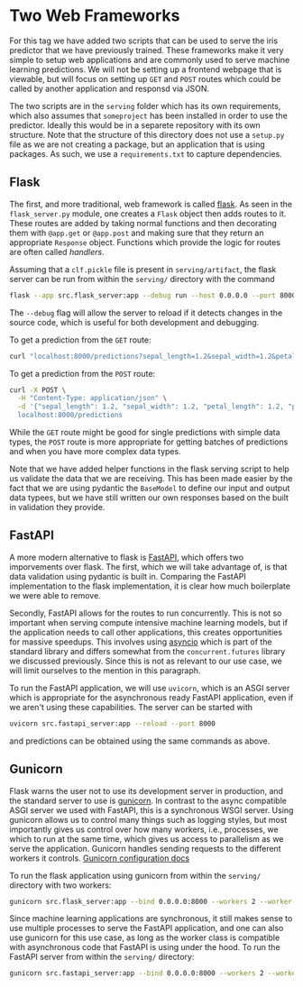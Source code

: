 # Two Web Frameworks

For this tag we have added two scripts that can be used
to serve the iris predictor that we have previously trained.
These frameworks make it very simple to setup web applications
and are commonly used to serve machine learning predictions. We
will not be setting up a frontend webpage that is viewable, but will
focus on setting up `GET` and `POST` routes
which could be called by another application and responsd via JSON.

The two scripts are in the `serving` folder which has its own requirements,
which also assumes that `someproject` has been installed in order
to use the predictor. Ideally this would be in a separete repository with
its own structure. Note that the structure of this directory does not
use a `setup.py` file as we are not creating a package, but an application
that is using packages. As such, we use a `requirements.txt` to capture
dependencies.

## Flask

The first, and more traditional, web framework is called [flask](https://flask.palletsprojects.com/en/2.2.x/).
As seen in the `flask_server.py` module, one creates a `Flask` object
then adds routes to it.
These routes are added by taking normal functions and then
decorating them with `@app.get` or `@app.post` and making sure that they
return an appropriate `Response` object. Functions which provide the logic
for routes are often called _handlers_.

Assuming that a `clf.pickle` file is present in `serving/artifact`,
the flask server can be run from within the `serving/` directory with
the command

```bash
flask --app src.flask_server:app --debug run --host 0.0.0.0 --port 8000
```

The `--debug` flag will allow the server to reload if it detects changes
in the source code, which is useful for both development and debugging.

To get a prediction from the `GET` route:

```bash
curl "localhost:8000/predictions?sepal_length=1.2&sepal_width=1.2&petal_length=1.2&petal_width=1.2"
```

To get a prediction from the `POST` route:

```bash
curl -X POST \
  -H "Content-Type: application/json" \
  -d '{"sepal_length": 1.2, "sepal_width": 1.2, "petal_length": 1.2, "petal_width": 1.2}" \
  localhost:8000/predictions
```

While the `GET` route might be good for single predictions with simple data types,
the `POST` route is more appropriate for getting batches of predictions and when you
have more complex data types.

Note that we have added helper functions in the flask serving script
to help us validate the data that we are receiving. This has been made
easier by the fact that we are using pydantic the `BaseModel` to define our
input and output data typees, but we have still written our own responses
based on the built in validation they provide.

## FastAPI

A more modern alternative to flask is [FastAPI](https://fastapi.tiangolo.com/), which
offers two imporvements over flask. The first, which we will take advantage of, is
that data validation using pydantic is built in. Comparing the FastAPI implementation
to the flask implementation, it is clear how much boilerplate we were able to remove.

Secondly, FastAPI allows for the routes to run concurrently. This is not so important
when serving compute intensive machine learning models, but if the application needs
to call other applications, this creates opportunities for massive speedups. This involves
using [asyncio](https://docs.python.org/3.10/library/asyncio.html) which is part of the
standard library and differs somewhat from the `concurrent.futures` library we
discussed previously. Since this is not as relevant to our use case, we will limit
ourselves to the mention in this paragraph.

To run the FastAPI application, we will use `uvicorn`, which is an ASGI server which
is appropriate for the asynchronous ready FastAPI application, even if we aren't using
these capabilities. The server can be started with

```bash
uvicorn src.fastapi_server:app --reload --port 8000
```

and predictions can be obtained using the same commands as above.

## Gunicorn

Flask warns the user not to use its development server in production,
and the standard server to use is [gunicorn](https://gunicorn.org/). In contrast
to the async compatible ASGI server we used with FastAPI, this is a synchronous
WSGI server. Using gunicorn allows us to control many things such as logging
styles, but most importantly gives us control over how many workers, i.e., processes,
we which to run at the same time, which gives us access to parallelism as we
serve the application. Gunicorn handles sending requests to the different workers
it controls. [Gunicorn configuration docs](https://docs.gunicorn.org/en/stable/configure.html)

To run the flask application using gunicorn from within the `serving/` directory with two workers:

```bash
gunicorn src.flask_server:app --bind 0.0.0.0:8000 --workers 2 --worker-class gevent
```

Since machine learning applications are synchronous, it still makes sense to use
multiple processes to serve the FastAPI application, and one can also use gunicorn
for this use case, as long as the worker class is compatible with asynchronous code
that FastAPI is using under the hood. To run the FastAPI server from within the
`serving/` directory:

```bash
gunicorn src.fastapi_server:app --bind 0.0.0.0:8000 --workers 2 --worker-class uvicorn.workers.UvicornWorker
```
